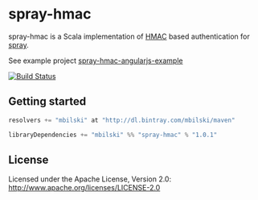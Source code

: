 # spray-hmac

spray-hmac is a Scala implementation of [HMAC](http://en.wikipedia.org/wiki/HMAC) based authentication for [spray](spray.io).

See example project [spray-hmac-angularjs-example](https://github.com/mbilski/spray-hmac-angularjs-example)

[![Build Status](https://secure.travis-ci.org/mbilski/spray-hmac.png?branch=master)](http://travis-ci.org/mbilski/spray-hmac)

## Getting started

```scala
resolvers += "mbilski" at "http://dl.bintray.com/mbilski/maven"

libraryDependencies += "mbilski" %% "spray-hmac" % "1.0.1"
```

## License
Licensed under the Apache License, Version 2.0: http://www.apache.org/licenses/LICENSE-2.0
